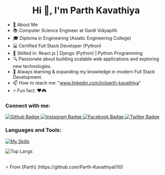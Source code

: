  <h1 align="center">Hi 👋, I'm Parth Kavathiya</h1>

- 🚀 About Me
- 📚 Computer Science Engineer at Gardi Vidyapith
- 🎓 Diploma in Engineering (Asiatic Engineering College)
- 💻 Certified Full Stack Developer (Python)
- 💼 Skilled in: React.js | Django (Python) | Python Programming
- 🔍 Passionate about building scalable web applications and exploring new technologies.
- 🌱 Always learning & expanding my knowledge in modern Full Stack Development.
- 📫 How to reach me: "www.linkedin.com/in/parth-kavathiya"
- ⚡ Fun fact: ❤️🎮
  
### Connect with me:
<div id="badges">
  <a href="https://github.com/axiftaj">
    <img src="https://img.shields.io/badge/Github-white?style=for-the-badge&logo=Github&logoColor=black" alt="Github Badge"/>
  </a>
   <a href="https://www.instagram.com/axif_taj">
    <img src="https://img.shields.io/badge/Instagram-purple?style=for-the-badge&logo=instagram&logoColor=white" alt="Instagram Badge"/>
  </a>
   <a href="https://fb.com/aaxiftaj">
    <img src="https://img.shields.io/badge/Facebook-blue?style=for-the-badge&logo=facebook&logoColor=white" alt="Facebook Badge"/>
  </a>
   <a href="https://twitter.com/axiftaj">
    <img src="https://img.shields.io/badge/Twitter-blue?style=for-the-badge&logo=twitter&logoColor=white" alt="Twitter Badge"/>
  </a>
</div>

### Languages and Tools:
[![My Skills](https://skillicons.dev/icons?i=html,css,js,bootstrap,c,cpp,git,figma,github,python,django,java,mongodb,mysql,react)](https://skillicons.dev)

<!-- ![Asif Taj's GitHub stats](https://github-readme-stats.vercel.app/api?username=axiftaj&show_icons=true&theme=dark) -->
![Top Langs](https://github-readme-stats.vercel.app/api/top-langs/?username=Parth-Kavathiya010&theme=dark)


<br>
⭐️ From [Parth] (https://github.com/Parth-Kavathiya010)
